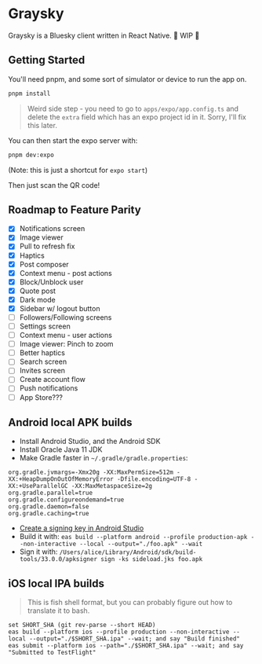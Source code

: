 # Graysky

Graysky is a Bluesky client written in React Native. 🚧 WIP 🚧

## Getting Started

You'll need pnpm, and some sort of simulator or device to run the app on.

```bash
pnpm install
```

> Weird side step - you need to go to `apps/expo/app.config.ts` and delete the `extra` field which has an expo project id in it. Sorry, I'll fix this later.

You can then start the expo server with:

```bash
pnpm dev:expo
```

(Note: this is just a shortcut for `expo start`)

Then just scan the QR code!

## Roadmap to Feature Parity

- [x] Notifications screen
- [x] Image viewer
- [x] Pull to refresh fix
- [x] Haptics
- [x] Post composer
- [x] Context menu - post actions
- [x] Block/Unblock user
- [x] Quote post
- [x] Dark mode
- [x] Sidebar w/ logout button
- [ ] Followers/Following screens
- [ ] Settings screen
- [ ] Context menu - user actions
- [ ] Image viewer: Pinch to zoom
- [ ] Better haptics
- [ ] Search screen
- [ ] Invites screen
- [ ] Create account flow
- [ ] Push notifications
- [ ] App Store???

## Android local APK builds

- Install Android Studio, and the Android SDK
- Install Oracle Java 11 JDK
- Make Gradle faster in `~/.gradle/gradle.properties`:

```
org.gradle.jvmargs=-Xmx20g -XX:MaxPermSize=512m -XX:+HeapDumpOnOutOfMemoryError -Dfile.encoding=UTF-8 -XX:+UseParallelGC -XX:MaxMetaspaceSize=2g
org.gradle.parallel=true
org.gradle.configureondemand=true
org.gradle.daemon=false
org.gradle.caching=true
```

- [Create a signing key in Android Studio](https://developer.android.com/studio/publish/app-signing#generate-key)
- Build it with: `eas build --platform android --profile production-apk --non-interactive --local --output="./foo.apk" --wait`
- Sign it with: `/Users/alice/Library/Android/sdk/build-tools/33.0.0/apksigner sign -ks sideload.jks foo.apk`

## iOS local IPA builds

> This is fish shell format, but you can probably figure out how to translate it to bash.

```
set SHORT_SHA (git rev-parse --short HEAD)
eas build --platform ios --profile production --non-interactive --local --output="./$SHORT_SHA.ipa" --wait; and say "Build finished"
eas submit --platform ios --path="./$SHORT_SHA.ipa" --wait; and say "Submitted to TestFlight"
```
